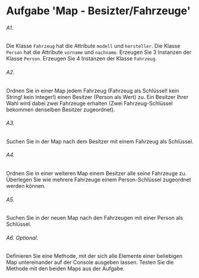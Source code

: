 # Aufgabe 'Map - Besizter/Fahrzeuge'

###### A1.
Die Klasse `Fahrzeug` hat die Attribute `modell` und `hersteller`.
Die Klasse `Person` hat die Attribute `vorname` und `nachname`.
Erzeugen Sie 3 Instanzen der Klasse `Person`.
Erzeugen Sie 4 Instanzen der Klasse `Fahrzeug`.


###### A2.
Ordnen Sie in einer Map jedem Fahrzeug (Fahrzeug als Schlüssel! kein String! kein Integer!) einen Besitzer (Person als Wert) zu. Ein Besitzer Ihrer Wahl wird dabei zwei Fahrzeuge erhalten (Zwei Fahrzeug-Schlüssel bekommen denselben Besitzer zugeordnet).

###### A3.
Suchen Sie in der Map nach dem Besitzer mit einem Fahrzeug als Schlüssel.

###### A4.
Ordnen Sie in einer weiteren Map einem Besitzer alle seine Fahrzeuge zu. Überlegen Sie wie mehrere Fahrzeuge einem Person-Schlüssel zugeordnet werden können.

###### A5.
Suchen Sie in der neuen Map nach den Fahrzeugen mit einer Person als Schlüssel.

###### A6. Optional.
Definieren Sie eine Methode, mit der sich alle Elemente einer beliebigen Map untereinander auf der Console ausgeben lassen. Testen Sie die Methode mit den beiden Maps aus der Aufgabe.
